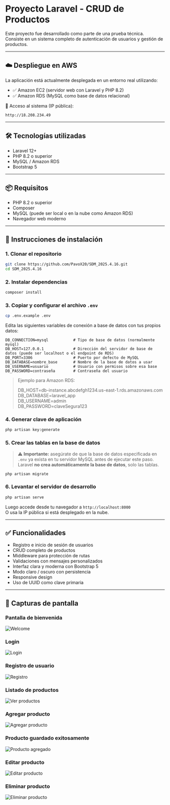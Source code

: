 # Proyecto Laravel - CRUD de Productos

Este proyecto fue desarrollado como parte de una prueba técnica.  
Consiste en un sistema completo de autenticación de usuarios y gestión de productos.

---

## ☁️ Despliegue en AWS

La aplicación está actualmente desplegada en un entorno real utilizando:

- ✅ Amazon EC2 (servidor web con Laravel y PHP 8.2)
- ✅ Amazon RDS (MySQL como base de datos relacional)

🔗 Acceso al sistema (IP pública):

```
http://18.208.234.49
```

---

## 🛠 Tecnologías utilizadas

- Laravel 12+
- PHP 8.2 o superior
- MySQL / Amazon RDS
- Bootstrap 5

---

## 📦 Requisitos

- PHP 8.2 o superior
- Composer
- MySQL (puede ser local o en la nube como Amazon RDS)
- Navegador web moderno

---

## 🚀 Instrucciones de instalación

### 1. Clonar el repositorio

```bash
git clone https://github.com/PavoX20/SDM_2025.4.16.git
cd SDM_2025.4.16
```

### 2. Instalar dependencias

```bash
composer install
```

### 3. Copiar y configurar el archivo `.env`

```bash
cp .env.example .env
```

Edita las siguientes variables de conexión a base de datos con tus propios datos:

```env
DB_CONNECTION=mysql           # Tipo de base de datos (normalmente mysql)
DB_HOST=127.0.0.1             # Dirección del servidor de base de datos (puede ser localhost o el endpoint de RDS)
DB_PORT=3306                  # Puerto por defecto de MySQL
DB_DATABASE=nombre_base       # Nombre de la base de datos a usar
DB_USERNAME=usuario           # Usuario con permisos sobre esa base
DB_PASSWORD=contraseña        # Contraseña del usuario
```

> Ejemplo para Amazon RDS:
>
> DB_HOST=db-instance.abcdefgh1234.us-east-1.rds.amazonaws.com  
> DB_DATABASE=laravel_app  
> DB_USERNAME=admin  
> DB_PASSWORD=claveSegura123

### 4. Generar clave de aplicación

```bash
php artisan key:generate
```

### 5. Crear las tablas en la base de datos

> ⚠️ **Importante:** asegúrate de que la base de datos especificada en `.env` ya exista en tu servidor MySQL antes de ejecutar este paso.  
> Laravel **no crea automáticamente la base de datos**, solo las tablas. 

```bash
php artisan migrate
```

### 6. Levantar el servidor de desarrollo

```bash
php artisan serve
```

Luego accede desde tu navegador a `http://localhost:8000`  
O usa la IP pública si está desplegado en la nube.

---

## ✅ Funcionalidades

- Registro e inicio de sesión de usuarios
- CRUD completo de productos
- Middleware para protección de rutas
- Validaciones con mensajes personalizados
- Interfaz clara y moderna con Bootstrap 5
- Modo claro / oscuro con persistencia
- Responsive design
- Uso de UUID como clave primaria

---

## 📸 Capturas de pantalla

### Pantalla de bienvenida
![Welcome](Images/Welcome.png)

### Login
![Login](Images/Login.png)

### Registro de usuario
![Registro](Images/create_user.png)

### Listado de productos
![Ver productos](Images/view_products.png)

### Agregar producto
![Agregar producto](Images/add_products.png)

### Producto guardado exitosamente
![Producto agregado](Images/product_added.png)

### Editar producto
![Editar producto](Images/edit_product.png)

### Eliminar producto
![Eliminar producto](Images/delete_product.png)
